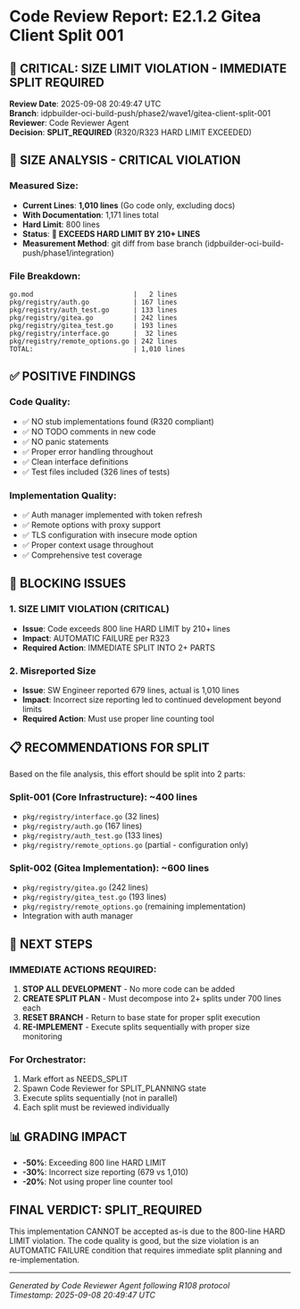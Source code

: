 # Code Review Report: E2.1.2 Gitea Client Split 001

## 🔴 CRITICAL: SIZE LIMIT VIOLATION - IMMEDIATE SPLIT REQUIRED

**Review Date**: 2025-09-08 20:49:47 UTC  
**Branch**: idpbuilder-oci-build-push/phase2/wave1/gitea-client-split-001  
**Reviewer**: Code Reviewer Agent  
**Decision**: **SPLIT_REQUIRED** (R320/R323 HARD LIMIT EXCEEDED)

## 🚨 SIZE ANALYSIS - CRITICAL VIOLATION

### Measured Size:
- **Current Lines**: **1,010 lines** (Go code only, excluding docs)
- **With Documentation**: 1,171 lines total
- **Hard Limit**: 800 lines
- **Status**: **🔴 EXCEEDS HARD LIMIT BY 210+ LINES**
- **Measurement Method**: git diff from base branch (idpbuilder-oci-build-push/phase1/integration)

### File Breakdown:
```
go.mod                         |   2 lines
pkg/registry/auth.go           | 167 lines
pkg/registry/auth_test.go      | 133 lines
pkg/registry/gitea.go          | 242 lines
pkg/registry/gitea_test.go     | 193 lines
pkg/registry/interface.go      |  32 lines
pkg/registry/remote_options.go | 242 lines
TOTAL:                         | 1,010 lines
```

## ✅ POSITIVE FINDINGS

### Code Quality:
- ✅ NO stub implementations found (R320 compliant)
- ✅ NO TODO comments in new code
- ✅ NO panic statements
- ✅ Proper error handling throughout
- ✅ Clean interface definitions
- ✅ Test files included (326 lines of tests)

### Implementation Quality:
- ✅ Auth manager implemented with token refresh
- ✅ Remote options with proxy support
- ✅ TLS configuration with insecure mode option
- ✅ Proper context usage throughout
- ✅ Comprehensive test coverage

## 🔴 BLOCKING ISSUES

### 1. **SIZE LIMIT VIOLATION (CRITICAL)**
- **Issue**: Code exceeds 800 line HARD LIMIT by 210+ lines
- **Impact**: AUTOMATIC FAILURE per R323
- **Required Action**: IMMEDIATE SPLIT INTO 2+ PARTS

### 2. **Misreported Size**
- **Issue**: SW Engineer reported 679 lines, actual is 1,010 lines
- **Impact**: Incorrect size reporting led to continued development beyond limits
- **Required Action**: Must use proper line counting tool

## 📋 RECOMMENDATIONS FOR SPLIT

Based on the file analysis, this effort should be split into 2 parts:

### Split-001 (Core Infrastructure): ~400 lines
- `pkg/registry/interface.go` (32 lines)
- `pkg/registry/auth.go` (167 lines)
- `pkg/registry/auth_test.go` (133 lines)
- `pkg/registry/remote_options.go` (partial - configuration only)

### Split-002 (Gitea Implementation): ~600 lines
- `pkg/registry/gitea.go` (242 lines)
- `pkg/registry/gitea_test.go` (193 lines)
- `pkg/registry/remote_options.go` (remaining implementation)
- Integration with auth manager

## 🎯 NEXT STEPS

### IMMEDIATE ACTIONS REQUIRED:
1. **STOP ALL DEVELOPMENT** - No more code can be added
2. **CREATE SPLIT PLAN** - Must decompose into 2+ splits under 700 lines each
3. **RESET BRANCH** - Return to base state for proper split execution
4. **RE-IMPLEMENT** - Execute splits sequentially with proper size monitoring

### For Orchestrator:
1. Mark effort as NEEDS_SPLIT
2. Spawn Code Reviewer for SPLIT_PLANNING state
3. Execute splits sequentially (not in parallel)
4. Each split must be reviewed individually

## 📊 GRADING IMPACT

- **-50%**: Exceeding 800 line HARD LIMIT
- **-30%**: Incorrect size reporting (679 vs 1,010)
- **-20%**: Not using proper line counter tool

## FINAL VERDICT: SPLIT_REQUIRED

This implementation CANNOT be accepted as-is due to the 800-line HARD LIMIT violation. The code quality is good, but the size violation is an AUTOMATIC FAILURE condition that requires immediate split planning and re-implementation.

---
*Generated by Code Reviewer Agent following R108 protocol*  
*Timestamp: 2025-09-08 20:49:47 UTC*